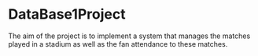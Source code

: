 # DataBase1Project

The aim of the project is to implement a system that manages the matches played in a stadium as well
as the fan attendance to these matches.
